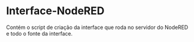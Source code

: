 # Interface-NodeRED
Contém o script de criação da interface que roda no servidor do NodeRED e todo o fonte da interface.
